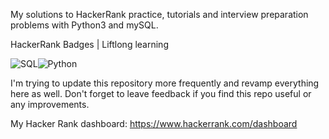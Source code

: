 My solutions to HackerRank practice, tutorials and interview preparation problems with Python3 and mySQL.

HackerRank Badges | Liftlong learning

![SQL](https://github.com/Kanangnut/hackerrank-solutions/assets/130201193/838bb659-fb1e-46cd-a284-fe307db79e4d)![Python](https://github.com/Kanangnut/hackerrank-solutions/assets/130201193/a0484a56-6179-41d4-8ea9-aeae0d1512ef)

I'm trying to update this repository more frequently and revamp everything here as well.
Don't forget to leave feedback if you find this repo useful or any improvements.

My Hacker Rank dashboard: https://www.hackerrank.com/dashboard
